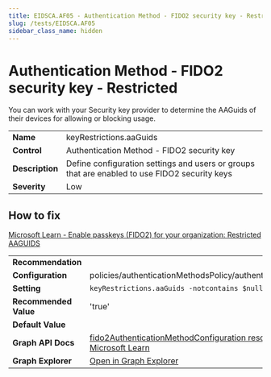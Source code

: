 ```yaml
---
title: EIDSCA.AF05 - Authentication Method - FIDO2 security key - Restricted
slug: /tests/EIDSCA.AF05
sidebar_class_name: hidden
---
```


# Authentication Method - FIDO2 security key - Restricted

You can work with your Security key provider to determine the AAGuids of their devices for allowing or blocking usage.

| | |
|-|-|
| **Name** | keyRestrictions.aaGuids |
| **Control** | Authentication Method - FIDO2 security key |
| **Description** | Define configuration settings and users or groups that are enabled to use FIDO2 security keys |
| **Severity** | Low |

## How to fix

[Microsoft Learn - Enable passkeys (FIDO2) for your organization: Restricted AAGUIDS](https://learn.microsoft.com/en-us/entra/identity/authentication/how-to-enable-passkey-fido2#passkey-optional-settings)

| | |
|-|-|
| **Recommendation** |  |
| **Configuration** | policies/authenticationMethodsPolicy/authenticationMethodConfigurations('Fido2') |
| **Setting** | `keyRestrictions.aaGuids -notcontains $null` |
| **Recommended Value** | 'true' |
| **Default Value** |  |
| **Graph API Docs** | [fido2AuthenticationMethodConfiguration resource type - Microsoft Graph v1.0 - Microsoft Learn](https://learn.microsoft.com/en-us/graph/api/resources/fido2authenticationmethodconfiguration) |
| **Graph Explorer** | [Open in Graph Explorer](https://developer.microsoft.com/en-us/graph/graph-explorer?request=policies/authenticationMethodsPolicy/authenticationMethodConfigurations('Fido2')&method=GET&version=beta&GraphUrl=https://graph.microsoft.com) |



